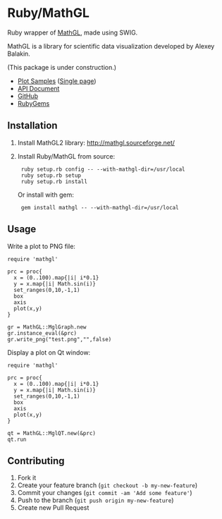 # Ruby/MathGL

Ruby wrapper of [MathGL](http://mathgl.sourceforge.net/), made using SWIG.

MathGL is a library for scientific data visualization developed by Alexey Balakin.

(This package is under construction.)

- [Plot Samples](https://github.com/masa16/ruby-mathgl-sample)
  ([Single page](https://github.com/masa16/ruby-mathgl-sample/blob/master/single_page/README.md))
- [API Document](http://masa16.github.io/ruby-mathgl/doc/frames.html)
- [GitHub](https://github.com/masa16/ruby-mathgl)
- [RubyGems](https://rubygems.org/gems/mathgl)

## Installation

1. Install MathGL2 library: http://mathgl.sourceforge.net/

2. Install Ruby/MathGL from source:

        ruby setup.rb config -- --with-mathgl-dir=/usr/local
        ruby setup.rb setup
        ruby setup.rb install

   Or install with gem:

        gem install mathgl -- --with-mathgl-dir=/usr/local

## Usage

Write a plot to PNG file:

    require 'mathgl'

    prc = proc{
      x = (0..100).map{|i| i*0.1}
      y = x.map{|i| Math.sin(i)}
      set_ranges(0,10,-1,1)
      box
      axis
      plot(x,y)
    }

    gr = MathGL::MglGraph.new
    gr.instance_eval(&prc)
    gr.write_png("test.png","",false)

Display a plot on Qt window:

    require 'mathgl'

    prc = proc{
      x = (0..100).map{|i| i*0.1}
      y = x.map{|i| Math.sin(i)}
      set_ranges(0,10,-1,1)
      box
      axis
      plot(x,y)
    }

    qt = MathGL::MglQT.new(&prc)
    qt.run

## Contributing

1. Fork it
2. Create your feature branch (`git checkout -b my-new-feature`)
3. Commit your changes (`git commit -am 'Add some feature'`)
4. Push to the branch (`git push origin my-new-feature`)
5. Create new Pull Request
